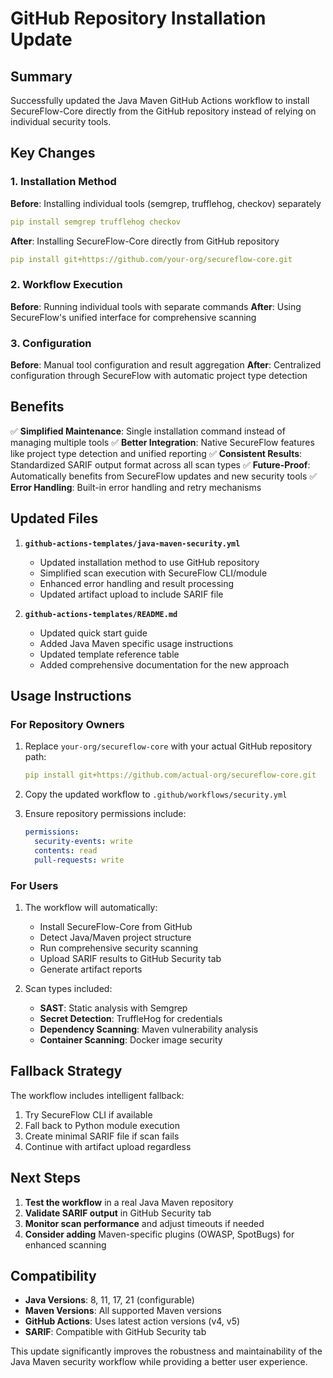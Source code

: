 # GitHub Repository Installation Update

## Summary

Successfully updated the Java Maven GitHub Actions workflow to install SecureFlow-Core directly from the GitHub repository instead of relying on individual security tools.

## Key Changes

### 1. Installation Method
**Before**: Installing individual tools (semgrep, trufflehog, checkov) separately
```yaml
pip install semgrep trufflehog checkov
```

**After**: Installing SecureFlow-Core directly from GitHub repository
```yaml
pip install git+https://github.com/your-org/secureflow-core.git
```

### 2. Workflow Execution
**Before**: Running individual tools with separate commands
**After**: Using SecureFlow's unified interface for comprehensive scanning

### 3. Configuration
**Before**: Manual tool configuration and result aggregation
**After**: Centralized configuration through SecureFlow with automatic project type detection

## Benefits

✅ **Simplified Maintenance**: Single installation command instead of managing multiple tools
✅ **Better Integration**: Native SecureFlow features like project type detection and unified reporting
✅ **Consistent Results**: Standardized SARIF output format across all scan types
✅ **Future-Proof**: Automatically benefits from SecureFlow updates and new security tools
✅ **Error Handling**: Built-in error handling and retry mechanisms

## Updated Files

1. **`github-actions-templates/java-maven-security.yml`**
   - Updated installation method to use GitHub repository
   - Simplified scan execution with SecureFlow CLI/module
   - Enhanced error handling and result processing
   - Updated artifact upload to include SARIF file

2. **`github-actions-templates/README.md`**
   - Updated quick start guide
   - Added Java Maven specific usage instructions
   - Updated template reference table
   - Added comprehensive documentation for the new approach

## Usage Instructions

### For Repository Owners

1. Replace `your-org/secureflow-core` with your actual GitHub repository path:
   ```yaml
   pip install git+https://github.com/actual-org/secureflow-core.git
   ```

2. Copy the updated workflow to `.github/workflows/security.yml`

3. Ensure repository permissions include:
   ```yaml
   permissions:
     security-events: write
     contents: read
     pull-requests: write
   ```

### For Users

1. The workflow will automatically:
   - Install SecureFlow-Core from GitHub
   - Detect Java/Maven project structure
   - Run comprehensive security scanning
   - Upload SARIF results to GitHub Security tab
   - Generate artifact reports

2. Scan types included:
   - **SAST**: Static analysis with Semgrep
   - **Secret Detection**: TruffleHog for credentials
   - **Dependency Scanning**: Maven vulnerability analysis
   - **Container Scanning**: Docker image security

## Fallback Strategy

The workflow includes intelligent fallback:
1. Try SecureFlow CLI if available
2. Fall back to Python module execution
3. Create minimal SARIF file if scan fails
4. Continue with artifact upload regardless

## Next Steps

1. **Test the workflow** in a real Java Maven repository
2. **Validate SARIF output** in GitHub Security tab
3. **Monitor scan performance** and adjust timeouts if needed
4. **Consider adding** Maven-specific plugins (OWASP, SpotBugs) for enhanced scanning

## Compatibility

- **Java Versions**: 8, 11, 17, 21 (configurable)
- **Maven Versions**: All supported Maven versions
- **GitHub Actions**: Uses latest action versions (v4, v5)
- **SARIF**: Compatible with GitHub Security tab

This update significantly improves the robustness and maintainability of the Java Maven security workflow while providing a better user experience.
